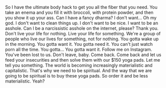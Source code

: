  So I have the ultimate body hack to get you all the fiber that you need. You take an enema and you fill it with broccoli, with protein powder, and then you show it up your ass. Can I have a fancy dharma? I don't want... Oh my god. I don't want to clean things up. I don't want to be nice. I want to be an asshole. Can I be a narcissistic asshole on the internet, please? Thank you. Don't live your life for nothing. Live your life for something. We're a group of people who live our lives for something, not for nothing. You gotta wake up in the morning. You gotta want it. You gotta need it. You can't just watch porn all the time. You gotta... You gotta want it. Follow me on Instagram. You've been lost to us. Don't leave, baby. Come back. Come back and let us feed your insecurities and then solve them with our $150 yoga pads. Let me tell you something. The world is becoming increasingly materialistic and capitalistic. That's why we need to be spiritual. And the way that we are going to be spiritual is to buy these yoga pads. So order it and be less materialistic. Yeah?